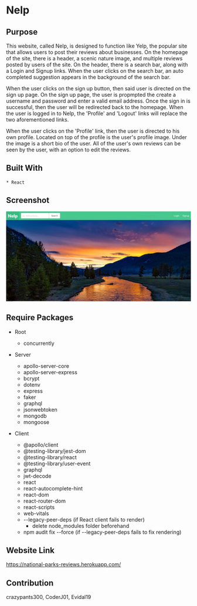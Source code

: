 # Nelp

## Purpose
This website, called Nelp, is designed to function like Yelp, the popular site that allows users to post their reviews about businesses. On the homepage of the site, there is a header, a scenic nature image, and multiple reviews posted by users of the site. On the header, there is a search bar, along with a Login and Signup links. When the user clicks on the search bar, an auto completed suggestion appears in the background of the search bar. 

When the user clicks on the sign up button, then said user is directed on the sign up page. On the sign up page, the user is propmpted the create a username and password and enter a valid email address. Once the sign in is successful, then the user will be redirected back to the homepage. When the user is logged in to Nelp, the 'Profile' and 'Logout' links will replace the two aforementioned links. 

When the user clicks on the 'Profile' link, then the user is directed to his own profile. Located on top of the profile is the user's profile image. Under the image is a short bio of the user. All of the user's own reviews can be seen by the user, with an option to edit the reviews.

## Built With
    * React

## Screenshot
![Alt text](./client/public/assets/images/screenshot.JPG?raw=true "Nelp")

## Require Packages
* Root
    * concurrently

* Server
    * apollo-server-core
    * apollo-server-express
    * bcrypt
    * dotenv
    * express
    * faker
    * graphql
    * jsonwebtoken
    * mongodb
    * mongoose

* Client
    * @apollo/client
    * @testing-library/jest-dom
    * @testing-library/react
    * @testing-library/user-event
    * graphql
    * jwt-decode
    * react
    * react-autocomplete-hint
    * react-dom
    * react-router-dom
    * react-scripts
    * web-vitals
    * --legacy-peer-deps (if React client fails to render) 
        * delete node_modules folder beforehand
    * npm audit fix --force (if --legacy-peer-deps fails to fix rendering)  

## Website Link
https://national-parks-reviews.herokuapp.com/

## Contribution
crazypants300, CoderJ01, Evidal19